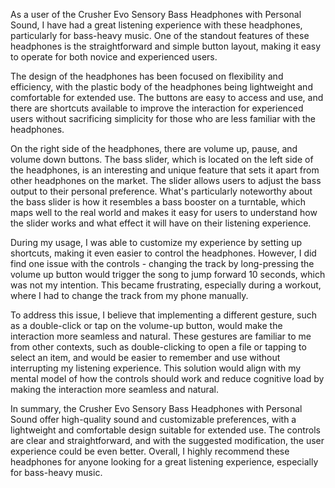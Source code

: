 As a user of the Crusher Evo Sensory Bass Headphones with Personal Sound, I have had a great listening experience with these headphones, particularly for bass-heavy music. One of the standout features of these headphones is the straightforward and simple button layout, making it easy to operate for both novice and experienced users.

The design of the headphones has been focused on flexibility and efficiency, with the plastic body of the headphones being lightweight and comfortable for extended use. The buttons are easy to access and use, and there are shortcuts available to improve the interaction for experienced users without sacrificing simplicity for those who are less familiar with the headphones.

On the right side of the headphones, there are volume up, pause, and volume down buttons. The bass slider, which is located on the left side of the headphones, is an interesting and unique feature that sets it apart from other headphones on the market. The slider allows users to adjust the bass output to their personal preference. What's particularly noteworthy about the bass slider is how it resembles a bass booster on a turntable, which maps well to the real world and makes it easy for users to understand how the slider works and what effect it will have on their listening experience.

During my usage, I was able to customize my experience by setting up shortcuts, making it even easier to control the headphones. However, I did find one issue with the controls - changing the track by long-pressing the volume up button would trigger the song to jump forward 10 seconds, which was not my intention. This became frustrating, especially during a workout, where I had to change the track from my phone manually.

To address this issue, I believe that implementing a different gesture, such as a double-click or tap on the volume-up button, would make the interaction more seamless and natural. These gestures are familiar to me from other contexts, such as double-clicking to open a file or tapping to select an item, and would be easier to remember and use without interrupting my listening experience. This solution would align with my mental model of how the controls should work and reduce cognitive load by making the interaction more seamless and natural.

In summary, the Crusher Evo Sensory Bass Headphones with Personal Sound offer high-quality sound and customizable preferences, with a lightweight and comfortable design suitable for extended use. The controls are clear and straightforward, and with the suggested modification, the user experience could be even better. Overall, I highly recommend these headphones for anyone looking for a great listening experience, especially for bass-heavy music.
